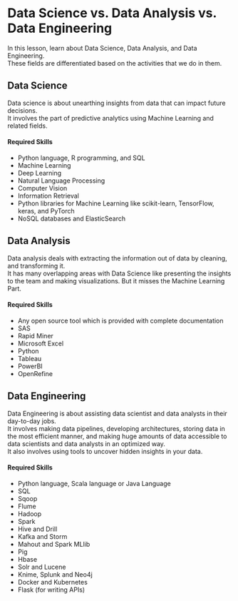# Data Science vs. Data Analysis vs. Data Engineering

In this lesson, learn about Data Science, Data Analysis, and Data Engineering.  
These fields are differentiated based on the activities that we do in them.

## Data Science

Data science is about unearthing insights from data that can impact future decisions.  
It involves the part of predictive analytics using Machine Learning and related fields.

#### Required Skills

- Python language, R programming, and SQL
- Machine Learning
- Deep Learning
- Natural Language Processing
- Computer Vision
- Information Retrieval
- Python libraries for Machine Learning like scikit-learn, TensorFlow, keras, and PyTorch
- NoSQL databases and ElasticSearch

## Data Analysis

Data analysis deals with extracting the information out of data by cleaning, and transforming it.  
It has many overlapping areas with Data Science like presenting the insights to the team and making visualizations. But it misses the Machine Learning Part.

#### Required Skills

- Any open source tool which is provided with complete documentation
- SAS
- Rapid Miner
- Microsoft Excel
- Python
- Tableau
- PowerBI
- OpenRefine

## Data Engineering

Data Engineering is about assisting data scientist and data analysts in their day-to-day jobs.  
 It involves making data pipelines, developing architectures, storing data in the most efficient manner, and making huge amounts of data accessible to data scientists and data analysts in an optimized way.  
 It also involves using tools to uncover hidden insights in your data.

#### Required Skills

- Python language, Scala language or Java Language
- SQL
- Sqoop
- Flume
- Hadoop
- Spark
- Hive and Drill
- Kafka and Storm
- Mahout and Spark MLlib
- Pig
- Hbase
- Solr and Lucene
- Knime, Splunk and Neo4j
- Docker and Kubernetes
- Flask (for writing APIs)

